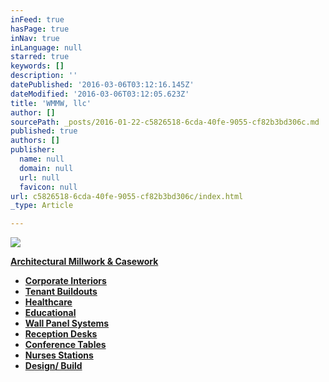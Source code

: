 ```yaml
---
inFeed: true
hasPage: true
inNav: true
inLanguage: null
starred: true
keywords: []
description: ''
datePublished: '2016-03-06T03:12:16.145Z'
dateModified: '2016-03-06T03:12:05.623Z'
title: 'WMMW, llc'
author: []
sourcePath: _posts/2016-01-22-c5826518-6cda-40fe-9055-cf82b3bd306c.md
published: true
authors: []
publisher:
  name: null
  domain: null
  url: null
  favicon: null
url: c5826518-6cda-40fe-9055-cf82b3bd306c/index.html
_type: Article

---
```

![](https://s3-us-west-2.amazonaws.com/the-grid-img/p/c0a9af4803d7c28ae410b05dc12e430395a8ca62.png)

[**Architectural Millwork & Casework**][0]

* **[Corporate Interiors][0]**
* **[Tenant Buildouts][0]**
* **[Healthcare][0]**
* **[Educational][0]**
* **[Wall Panel Systems][0]**
* **[Reception De][0][sks][0]**
* **[Conference Tables][0]**
* **[Nurses Stations][0]**
* **[Design][0][/ Build][0]**

[0]: null